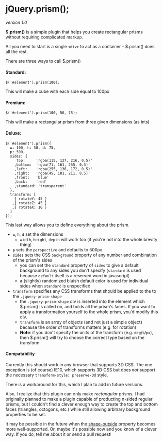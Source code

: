 # jQuery.prism();
*version 1.0*

**$.prism()** is a simple plugin that helps you create rectangular prisms without requiring complicated markup.

All you need to start is a single `<div>` to act as a container - $.prism() does all the rest.

There are three ways to call $.prism()

#### Standard:
    $('#element').prism(100);
  This will make a cube with each side equal to 100px

#### Premium:
    $('#element').prism(100, 50, 75);
This will make a rectangular prism from three given dimensions (as ints)

#### Deluxe:
```
$('#element').prism({
  w: 100, h: 50, d: 75,
  p: 500,
  sides: {
     top:     'rgba(115, 127, 216, 0.5)'
    ,bottom:  'rgba(71, 161, 255, 0.5)'
    ,left:    'rgba(255, 136, 172, 0.5)'
    ,right:   'rgba(45, 181, 211, 0.5)'
    ,front:   'blue'
    ,back:    'red'
    ,standard: 'transparent'
  },
  transform: [
    { rotateY: 45 }
   ,{ rotateZ: 45 }
   ,{ rotateX: 10 }
  ]
});
```

This last way allows you to define everything about the prism.

- `w`, `h`, `d` set the dimensions
  - `width`, `height`, `depth` will work too (if you're not into the whole brevity thing)
- `p` sets the `perspective` and defaults to 500px
- `sides` sets the CSS `background` property of any number and combination of the prism's sides
  - you can set the `standard` property of `sides` to give a default background to any sides you don't specify (`standard` is used because `default` itself is a reserved word in javascript)
  - a (slightly) randomized bluish default color is used for individual sides when `standard` is unspecified
- `transform` specifies any CSS transforms that should be applied to the to the `.jquery-prism-shape`
  - the `.jquery-prism-shape` div is inserted into the element which $.prism() is called on, and holds all the prism's faces. If you want to apply a transformation yourself to the whole prism, you'd modify this div.
  - `transform` is an array of objects (and not just a simple object) because the order of transforms matters (e.g. for rotation)
  - **Note**: if you don't specify the units of the transform (e.g. `deg`/`%`/`px`), then $.prism() will try to choose the correct type based on the transform

#### Compatability
Currently this should work in any browser that supports 3D CSS. The one exception is (of course) IE10, which supports 3D CSS but does *not* support the necessary `transform-style: preserve-3d` style.

There is a workaround for this, which I plan to add in future versions.

Also, I realize that this plugin can only make *rectangular* prisms. I had originally planned to make a plugin capable of producting n-sided regular prisms, but I couldn't find a clever enough way to create the top and bottom faces (triangles, octogons, etc.) while still allowing arbitrary background properties to be set.

It may be possible in the future when the [shape-outside](http://dev.w3.org/csswg/css3-exclusions/#shape-outside-property) property becomes more well-supported. Or, maybe it's possible now and you know of a clever way. If you do, tell me about it or send a pull request!
